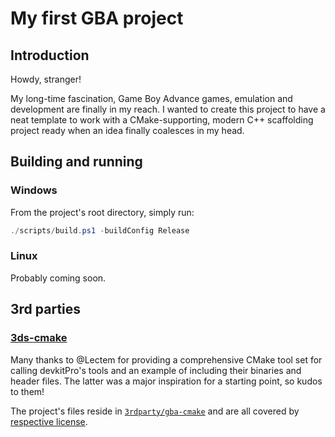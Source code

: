 # My first GBA project

## Introduction
Howdy, stranger!

My long-time fascination, Game Boy Advance games, emulation and development are finally in my reach.
I wanted to create this project to have a neat template to work with a CMake-supporting, modern C++ scaffolding project ready when an idea finally coalesces in my head.

## Building and running
### Windows
From the project's root directory, simply run:
```powershell
./scripts/build.ps1 -buildConfig Release
```

### Linux
Probably coming soon.

## 3rd parties
### [3ds-cmake](https://github.com/Lectem/3ds-cmake)
Many thanks to @Lectem for providing a comprehensive CMake tool set for calling devkitPro's tools and an example of including their binaries and header files.
The latter was a major inspiration for a starting point, so kudos to them!

The project's files reside in [`3rdparty/gba-cmake`](3rdparty/gba-cmake) and are all covered by [respective license](3rdparty/gba-cmake/LICENSE).
